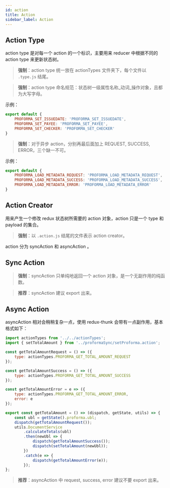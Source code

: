 ```yaml
---
id: action
title: Action
sidebar_label: Action
---
```


## Action Type

action type 是对每一个 action 的一个标识，主要用来 reducer 中根据不同的 action type 来更新状态树。

> **强制**：action type 统一放在 actionTypes 文件夹下，每个文件以 `.type.js` 结尾。


> **强制**：action type 命名规范：状态树一级属性名称\_动词\_操作对象，且都为大写字母。


示例：

```javascript
export default {
    PROFORMA_SET_ISSUEDATE: 'PROFORMA_SET_ISSUEDATE',
    PROFORMA_SET_PAYEE: 'PROFORMA_SET_PAYEE',
    PROFORMA_SET_CHECKER: 'PROFORMA_SET_CHECKER'
}
```

> **强制**：对于异步 action，分别再最后面加上 REQUEST, SUCCESS, ERROR，三个缺一不可。


示例：

```javascript
export default {
    PROFORMA_LOAD_METADATA_REQUEST: 'PROFORMA_LOAD_METADATA_REQUEST',
    PROFORMA_LOAD_METADATA_SUCCESS: 'PROFORMA_LOAD_METADATA_SUCCESS',
    PROFORMA_LOAD_METADATA_ERROR: 'PROFORMA_LOAD_METADATA_ERROR'
}
```

## Action Creator

用来产生一个修改 redux 状态树所需要的 action 对象，action 只是一个 type 和 payload 的集合。

> **强制**：以 `.action.js` 结尾的文件表示 action creator。


action 分为 syncAction 和 asyncAction 。

## Sync Action

> **强制**：syncAction 只单纯地返回一个 action 对象，是一个无副作用的纯函数。


> **推荐**：syncAction 建议 export 出来。


## Async Action

asyncAction 相对会稍稍复杂一点，使用 redux-thunk 会带有一点副作用，基本格式如下：

```javascript
import actionTypes from '../../actionTypes';
import { setTotalAmount } from '../proformaSync/setProforma.action';

const getTotalAmountRequest = () => ({
    type: actionTypes.PROFORMA_GET_TOTAL_AMOUNT_REQUEST
});

const getTotalAmountSuccess = () => ({
    type: actionTypes.PROFORMA_GET_TOTAL_AMOUNT_SUCCESS
});

const getTotalAmountError = e => ({
    type: actionTypes.PROFORMA_GET_TOTAL_AMOUNT_ERROR,
    error: e
});

export const getTotalAmount = () => (dispatch, getState, utils) => {
    const ubl = getState().proforma.ubl;
    dispatch(getTotalAmountRequest());
    utils.DocumentService
        .calculateTotals(ubl)
        .then(newUbl => {
            dispatch(getTotalAmountSuccess());
            dispatch(setTotalAmount(newUbl));
        })
        .catch(e => {
            dispatch(getTotalAmountError(e));
        });
};
```

> **推荐**：asyncAction 中 request, success, error 建议不要 export 出来。


